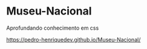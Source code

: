 # Museu-Nacional
Aprofundando conhecimento em css

https://pedro-henriquedev.github.io/Museu-Nacional/
